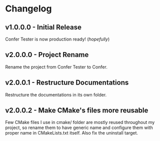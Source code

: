 # Changelog
## v1.0.0.0 - Initial Release
Confer Tester is now production ready! (*hopefully*)

## v2.0.0.0 - Project Rename
Rename the project from Confer Tester to Confer.

## v2.0.0.1 - Restructure Documentations
Restructure the documentations in its own folder.

## v2.0.0.2 - Make CMake's files more reusable
Few CMake files I use in cmake/ folder are mostly reused throughout my project, so rename them to have generic name and configure them with proper name in CMakeLists.txt itself.
Also fix the uninstall target.
